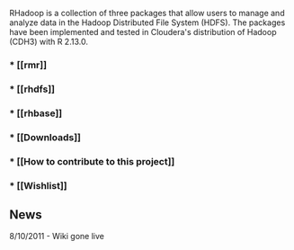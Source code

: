 RHadoop is a collection of three packages that allow users to manage and analyze data in the Hadoop Distributed File System (HDFS). The packages have been implemented and tested in Cloudera's distribution of Hadoop (CDH3) with R 2.13.0.


### * [[rmr]]
### * [[rhdfs]]
### * [[rhbase]]
### * [[Downloads]]
### * [[How to contribute to this project]]
### * [[Wishlist]]
## News

8/10/2011 - Wiki gone live